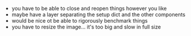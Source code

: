 - you have to be able to close and reopen things however you like
- maybe have a layer separating the setup dict and the other components
- would be nice ot be able to rigorously benchmark things
- you have to resize the image... it's too big and slow in full size
